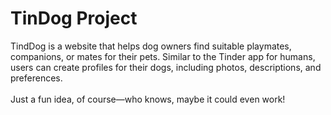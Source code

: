 # TinDog Project

TindDog is a website that helps dog owners find suitable playmates, companions, or mates for their pets. Similar to the Tinder app for humans, users can create profiles for their dogs, including photos, descriptions, and preferences. 
<br>
<br>
Just a fun idea, of course—who knows, maybe it could even work!
